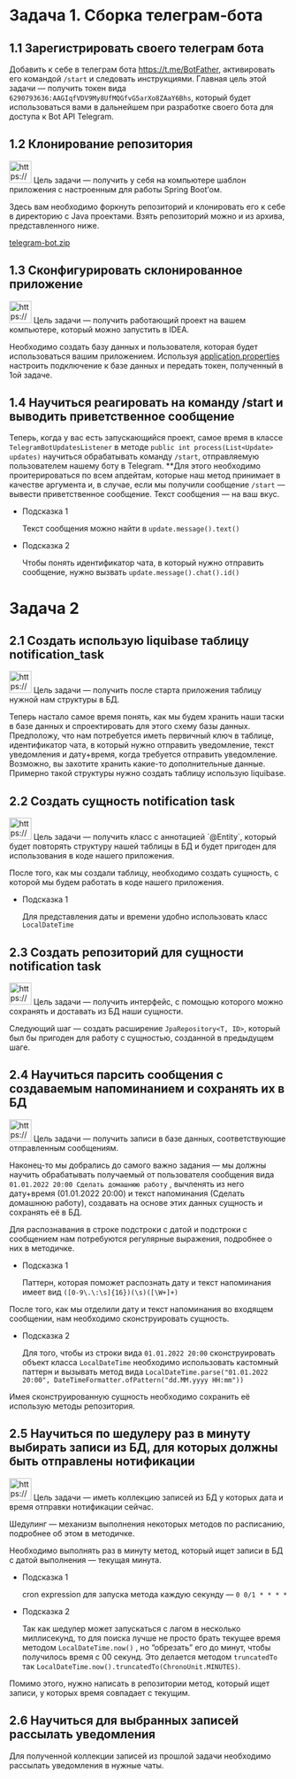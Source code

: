 # Задача 1. Сборка телеграм-бота

## 1.1 Зарегистрировать своего телеграм бота

Добавить к себе в телеграм бота https://t.me/BotFather, активировать его командой `/start` и следовать инструкциями. Главная цель этой задачи — получить токен вида `6290793636:AAGIqfVDV9My8UfMQGfvG5arXo8ZAaY6Bhs`, который будет использоваться вами в дальнейшем при разработке своего бота для доступа к Bot API Telegram.

## 1.2 Клонирование репозитория

<aside>
<img src="https://s3-us-west-2.amazonaws.com/secure.notion-static.com/838d611f-7e08-4e06-b2e6-5cb132c40d32/Рисунок53.png" alt="https://s3-us-west-2.amazonaws.com/secure.notion-static.com/838d611f-7e08-4e06-b2e6-5cb132c40d32/Рисунок53.png" width="40px" /> Цель задачи — получить у себя на компьютере шаблон приложения с настроенным для работы Spring Boot’ом.

</aside>

Здесь вам необходимо форкнуть репозиторий и клонировать его к себе в директорию с Java проектами. Взять репозиторий можно и из архива, представленного ниже.

[telegram-bot.zip](https://s3-us-west-2.amazonaws.com/secure.notion-static.com/a66d2a91-e4bf-4c9f-9ca4-f3668766a2ab/telegram-bot.zip)

## 1.3 Сконфигурировать склонированное приложение

<aside>
<img src="https://s3-us-west-2.amazonaws.com/secure.notion-static.com/1786d6c5-95fe-423e-b46b-3ab029a9ba01/Рисунок53.png" alt="https://s3-us-west-2.amazonaws.com/secure.notion-static.com/1786d6c5-95fe-423e-b46b-3ab029a9ba01/Рисунок53.png" width="40px" /> Цель задачи — получить работающий проект на вашем компьютере, который можно запустить в IDEA.

</aside>

Необходимо создать базу данных и пользователя, которая будет использоваться вашим приложением. Используя [application.properties](http://application.properties) настроить подключение к базе данных и передать токен, полученный в 1ой задаче.

## 1.4 Научиться реагировать на команду /start и выводить приветственное сообщение

Теперь, когда у вас есть запускающийся проект, самое время в классе `TelegramBotUpdatesListener` в методе `public int process(List<Update> updates)` научиться обрабатывать команду `/start`, отправляемую пользователем нашему боту в Telegram. **Для этого необходимо проитерироваться по всем апдейтам, которые наш метод принимает в качестве аргумента и, в случае, если мы получили сообщение `/start` — вывести приветственное сообщение. Текст сообщения — на ваш вкус.

- Подсказка 1

  Текст сообщения можно найти в `update.message().text()`

- Подсказка 2

  Чтобы понять идентификатор чата, в который нужно отправить сообщение, нужно вызвать `update.message().chat().id()`


# Задача 2

## 2.1 Создать использую liquibase таблицу notification_task

<aside>
<img src="https://s3-us-west-2.amazonaws.com/secure.notion-static.com/334e53d3-4fb4-43ff-8f47-8a70cbdfab30/Рисунок53.png" alt="https://s3-us-west-2.amazonaws.com/secure.notion-static.com/334e53d3-4fb4-43ff-8f47-8a70cbdfab30/Рисунок53.png" width="40px" /> Цель задачи —  получить после старта приложения таблицу нужной нам структуры в БД.

</aside>

Теперь настало самое время понять, как мы будем хранить наши таски в базе данных и спроектировать для этого схему базы данных. Предположу, что нам потребуется иметь первичный ключ в таблице, идентификатор чата, в который нужно отправить уведомление, текст уведомления и дату+время, когда требуется отправить уведомление. Возможно, вы захотите хранить какие-то дополнительные данные. Примерно такой структуры нужно создать таблицу использую liquibase.

## 2.2 Создать сущность notification task

<aside>
<img src="https://s3-us-west-2.amazonaws.com/secure.notion-static.com/c860b2f2-26a9-4354-9a75-699bcdcea9ac/Рисунок53.png" alt="https://s3-us-west-2.amazonaws.com/secure.notion-static.com/c860b2f2-26a9-4354-9a75-699bcdcea9ac/Рисунок53.png" width="40px" /> Цель задачи — получить класс с аннотацией `@Entity`, который будет повторять структуру нашей таблицы в БД и будет пригоден для использования в коде нашего приложения.

</aside>

После того, как мы создали таблицу, необходимо создать сущность, с которой мы будем работать в коде нашего приложения.

- Подсказка 1

  Для представления даты и времени удобно использовать класс `LocalDateTime`


## 2.3 Создать репозиторий для сущности notification task

<aside>
<img src="https://s3-us-west-2.amazonaws.com/secure.notion-static.com/622a0545-b338-49ba-8cc0-f83fe5ec66a7/Рисунок53.png" alt="https://s3-us-west-2.amazonaws.com/secure.notion-static.com/622a0545-b338-49ba-8cc0-f83fe5ec66a7/Рисунок53.png" width="40px" /> Цель задачи — получить интерфейс, с помощью которого можно сохранять и доставать из БД наши сущности.

</aside>

Следующий шаг — создать расширение `JpaRepository<T, ID>`, который был бы пригоден для работу с сущностью, созданной в предыдущем шаге.

## 2.4 Научиться парсить сообщения с создаваемым напоминанием и сохранять их в БД

<aside>
<img src="https://s3-us-west-2.amazonaws.com/secure.notion-static.com/eb08102c-d412-4d9e-990e-55949a20230b/Рисунок53.png" alt="https://s3-us-west-2.amazonaws.com/secure.notion-static.com/eb08102c-d412-4d9e-990e-55949a20230b/Рисунок53.png" width="40px" /> Цель задачи — получить записи в базе данных, соответствующие отправленным сообщениям.

</aside>

Наконец-то мы добрались до самого важно задания — мы должны научить обрабатывать получаемый от пользователя сообщения вида `01.01.2022 20:00 Сделать домашнюю работу` , вычленять из него дату+время (01.01.2022 20:00) и текст напоминания (Сделать домашнюю работу), создавать на основе этих данных сущность и сохранять её в БД.

Для распознавания в строке подстроки с датой и подстроки с сообщением нам потребуются регулярные выражения, подробнее о них в методичке.

- Подсказка 1

  Паттерн, которая поможет распознать дату и текст напоминания имеет вид `([0-9\.\:\s]{16})(\s)([\W+]+)`


После того, как мы отделили дату и текст напоминания во входящем сообщении, нам необходимо сконструировать сущность.

- Подсказка 2

  Для того, чтобы из строки вида `01.01.2022 20:00` сконструировать объект класса `LocalDateTime` необходимо использовать кастомный паттерн и вызывать метод вида `LocalDateTime.parse("01.01.2022 20:00", DateTimeFormatter.ofPattern("dd.MM.yyyy HH:mm"))`


Имея сконструированную сущность необходимо сохранить её использую методы репозитория.

## 2.5 Научиться по шедулеру раз в минуту выбирать записи из БД, для которых должны быть отправлены нотификации

<aside>
<img src="https://s3-us-west-2.amazonaws.com/secure.notion-static.com/c5bf0663-50d1-441f-9344-19b047a5b3b8/Рисунок53.png" alt="https://s3-us-west-2.amazonaws.com/secure.notion-static.com/c5bf0663-50d1-441f-9344-19b047a5b3b8/Рисунок53.png" width="40px" /> Цель задачи — иметь коллекцию записей из БД у которых дата и время отправки нотификации сейчас.

</aside>

Шедулинг — механизм выполнения некоторых методов по расписанию, подробнее об этом в методичке.

Необходимо выполнять раз в минуту метод, который ищет записи в БД с датой выполнения — текущая минута.

- Подсказка 1

  cron expression для запуска метода каждую секунду —  `0 0/1 * * * *`

- Подсказка 2

  Так как шедулер может запускаться с лагом в несколько миллисекунд, то для поиска лучше не просто брать текущее время методом `LocalDateTime.now()` , но “обрезать” его до минут, чтобы получилось время с 00 секунд. Это делается методом `truncatedTo` так `LocalDateTime.now().truncatedTo(ChronoUnit.MINUTES)`.


Помимо этого, нужно написать в репозитории метод, который ищет записи, у которых время совпадает с текущим.

## 2.6 Научиться для выбранных записей рассылать уведомления

Для полученной коллекции записей из прошлой задачи необходимо рассылать уведомления в нужные чаты.